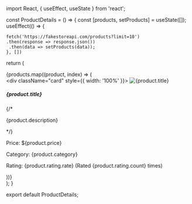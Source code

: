import React, { useEffect, useState } from 'react';

const ProductDetails = () => {
  const [products, setProducts] = useState([]); 
  useEffect(() => {
   
    fetch('https://fakestoreapi.com/products?limit=10')
    .then(response => response.json())
     .then(data => setProducts(data));
    }, [])

  return (
    <div className="container mt-5">
      <div className="row d-flex justify-content-start">
        {products.map((product, index) => (
          <div key={index} className="col-md-4 mb-4">
            <div className="card" style={{ width: '100%' }}>
              <img src={product.image} className="card-img-top" alt={product.title} />
              <div className="card-body">
                <h5 className="card-title">{product.title}</h5>
                {/* <p className="card-text">{product.description}</p> */}
                <p className="card-text">Price: ${product.price}</p>
                <p className="card-text">Category: {product.category}</p>
                <p className="card-text">Rating: {product.rating.rate} (Rated {product.rating.count} times)</p>
              </div>
            </div>
          </div>
        ))}
      </div>
    </div>
  );
}

export default ProductDetails;
